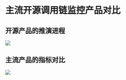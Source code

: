 # 主流开源调用链监控产品对比

## 开源产品的推演进程

<img src="https://oscimg.oschina.net/oscnet/up-5315ba41203a5e27f07edb9084d951a74ef.png" >


## 主流产品的指标对比
<img src="https://oscimg.oschina.net/oscnet/up-e4c182b99ba11d4c5498b24ee957fd0594f.png" >